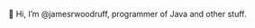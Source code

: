 👋 Hi, I’m @jamesrwoodruff, programmer of Java and other stuff.

<!---
jamesrwoodruff/jamesrwoodruff is a ✨ special ✨ repository because its `README.md` (this file) appears on your GitHub profile.
You can click the Preview link to take a look at your changes.
--->
